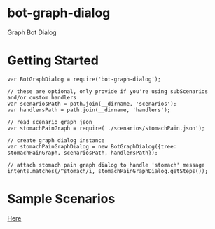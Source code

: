 # bot-graph-dialog
Graph Bot Dialog


Getting Started
================
```
var BotGraphDialog = require('bot-graph-dialog');

// these are optional, only provide if you're using subScenarios and/or custom handlers
var scenariosPath = path.join(__dirname, 'scenarios');
var handlersPath = path.join(__dirname, 'handlers');

// read scenario graph json
var stomachPainGraph = require('./scenarios/stomachPain.json');

// create graph dialog instance
var stomachPainGraphDialog = new BotGraphDialog({tree: stomachPainGraph, scenariosPath, handlersPath});

// attach stomach pain graph dialog to handle 'stomach' message
intents.matches(/^stomach/i, stomachPainGraphDialog.getSteps());

```


Sample Scenarios
================
[Here](examples)
